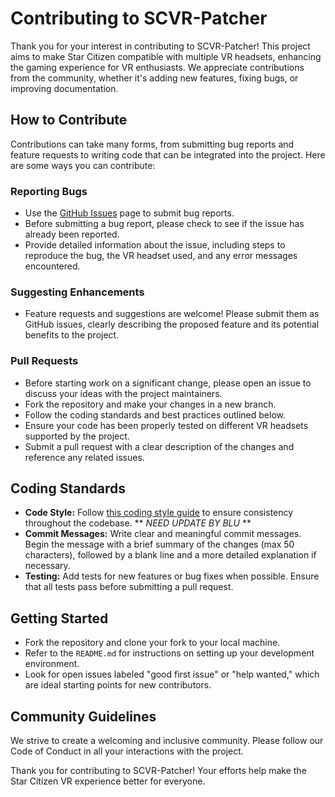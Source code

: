 # Contributing to SCVR-Patcher

Thank you for your interest in contributing to SCVR-Patcher! This project aims to make Star Citizen compatible with multiple VR headsets, enhancing the gaming experience for VR enthusiasts. We appreciate contributions from the community, whether it's adding new features, fixing bugs, or improving documentation.

## How to Contribute

Contributions can take many forms, from submitting bug reports and feature requests to writing code that can be integrated into the project. Here are some ways you can contribute:

### Reporting Bugs

- Use the [GitHub Issues](https://github.com/star-citizen-vr/SCVR-Patcher/issues) page to submit bug reports.
- Before submitting a bug report, please check to see if the issue has already been reported.
- Provide detailed information about the issue, including steps to reproduce the bug, the VR headset used, and any error messages encountered.

### Suggesting Enhancements

- Feature requests and suggestions are welcome! Please submit them as GitHub issues, clearly describing the proposed feature and its potential benefits to the project.

### Pull Requests

- Before starting work on a significant change, please open an issue to discuss your ideas with the project maintainers.
- Fork the repository and make your changes in a new branch.
- Follow the coding standards and best practices outlined below.
- Ensure your code has been properly tested on different VR headsets supported by the project.
- Submit a pull request with a clear description of the changes and reference any related issues.

## Coding Standards

- **Code Style:** Follow [this coding style guide](https://example.com/coding-style-guide) to ensure consistency throughout the codebase. ** *NEED UPDATE BY BLU* **
- **Commit Messages:** Write clear and meaningful commit messages. Begin the message with a brief summary of the changes (max 50 characters), followed by a blank line and a more detailed explanation if necessary.
- **Testing:** Add tests for new features or bug fixes when possible. Ensure that all tests pass before submitting a pull request.

## Getting Started

- Fork the repository and clone your fork to your local machine.
- Refer to the `README.md` for instructions on setting up your development environment.
- Look for open issues labeled "good first issue" or "help wanted," which are ideal starting points for new contributors.

## Community Guidelines

We strive to create a welcoming and inclusive community. Please follow our Code of Conduct in all your interactions with the project.

Thank you for contributing to SCVR-Patcher! Your efforts help make the Star Citizen VR experience better for everyone.

